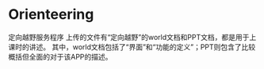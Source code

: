 # Orienteering
定向越野服务程序
上传的文件有“定向越野”的world文档和PPT文档，都是用于上课时的讲述。
其中，world文档包括了“界面”和“功能的定义”；PPT则包含了比较概括但全面的对于该APP的描述。
